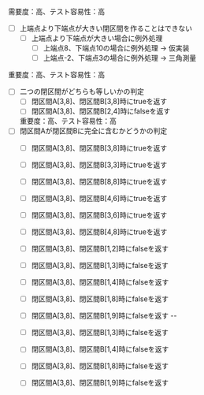
需要度：高、テスト容易性：高
- [ ] 上端点より下端点が大きい閉区間を作ることはできない
  - [ ] 上端点より下端点が大きい場合に例外処理
    - [ ] 上端点8、下端点10の場合に例外処理 -> 仮実装
    - [ ] 上端点-2、下端点3の場合に例外処理 -> 三角測量

重要度：高、テスト容易性：高
- [ ] 二つの閉区間がどちらも等しいかの判定
  - [ ] 閉区間A[3,8]、閉区間B[3,8]時にtrueを返す
  - [ ] 閉区間A[3,8]、閉区間B[2,4]時にfalseを返す

  重要度：高、テスト容易性：高
- [ ] 閉区間Aが閉区間Bに完全に含むかどうかの判定
  - [ ] 閉区間A[3,8]、閉区間B[3,8]時にtrueを返す
  - [ ] 閉区間A[3,8]、閉区間B[3,3]時にtrueを返す
  - [ ] 閉区間A[3,8]、閉区間B[8,8]時にtrueを返す
  - [ ] 閉区間A[3,8]、閉区間B[4,6]時にtrueを返す
  - [ ] 閉区間A[3,8]、閉区間B[3,6]時にtrueを返す
  - [ ] 閉区間A[3,8]、閉区間B[4,8]時にtrueを返す
  - [ ] 閉区間A[3,8]、閉区間B[1,2]時にfalseを返す
  - [ ] 閉区間A[3,8]、閉区間B[1,3]時にfalseを返す
  - [ ] 閉区間A[3,8]、閉区間B[1,4]時にfalseを返す
  - [ ] 閉区間A[3,8]、閉区間B[1,8]時にfalseを返す
  - [ ] 閉区間A[3,8]、閉区間B[1,9]時にfalseを返す --
  
  - [ ] 閉区間A[3,8]、閉区間B[1,3]時にfalseを返す
  - [ ] 閉区間A[3,8]、閉区間B[1,4]時にfalseを返す
  - [ ] 閉区間A[3,8]、閉区間B[1,8]時にfalseを返す
  - [ ] 閉区間A[3,8]、閉区間B[1,9]時にfalseを返す
